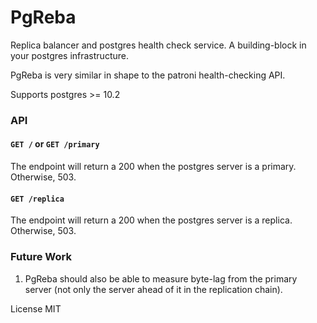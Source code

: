 PgReba
======

Replica balancer and postgres health check service. A building-block in your postgres infrastructure.

PgReba is very similar in shape to the patroni health-checking API.

Supports postgres >= 10.2

### API

#### `GET /` or `GET /primary`

The endpoint will return a 200 when the postgres server is a primary. Otherwise, 503.

#### `GET /replica`

The endpoint will return a 200 when the postgres server is a replica. Otherwise, 503.

### Future Work

1. PgReba should also be able to measure byte-lag from the primary server (not only the server ahead of it in the replication chain).

License MIT
